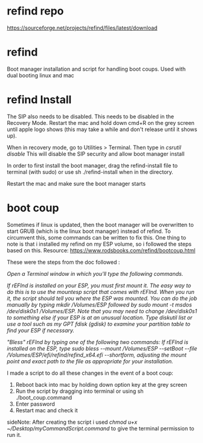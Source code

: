 # refind repo
https://sourceforge.net/projects/refind/files/latest/download

# refind
Boot manager installation and script for handling boot coups. Used with dual booting linux and mac

# refind Install
The SIP also needs to be disabled. This needs to be disabled in the Recovery Mode. Restart the mac and hold down cmd+R on the grey screen until apple logo shows (this may take a while and don't release until it shows up).

When in recovery mode, go to Utilities > Terminal.
Then type in *csrutil disable*
This will disable the SIP security and allow boot manager install

In order to first install the boot manager, drag the refind-install file to terminal (with sudo) or use sh ./refind-install when in the directory. 

Restart the mac and make sure the boot manager starts

# boot coup
Sometimes if linux is updated, then the boot manager will be overwritten to start GRUB (which is the linux boot manager) instead of refind. To circumvent this, some commands can be written to fix this. One thing to note is that i installed my refind on my ESP volume, so i followed the steps based on this. 
Resource: https://www.rodsbooks.com/refind/bootcoup.html

These were the steps from the doc followed :

*Open a Terminal window in which you'll type the following commands.*

*If rEFInd is installed on your ESP, you must first mount it. The easy way to do this is to use the mountesp script that comes with rEFInd. When you run it, the script should tell you where the ESP was mounted. You can do the job manually by typing mkdir /Volumes/ESP followed by sudo mount -t msdos /dev/disk0s1 /Volumes/ESP. Note that you may need to change /dev/disk0s1 to something else if your ESP is at an unusual location. Type diskutil list or use a tool such as my GPT fdisk (gdisk) to examine your partition table to find your ESP if necessary.*

*"Bless" rEFInd by typing one of the following two commands:
If rEFInd is installed on the ESP, type sudo bless --mount /Volumes/ESP --setBoot --file /Volumes/ESP/efi/refind/refind_x64.efi --shortform, adjusting the mount point and exact path to the file as appropriate for your installation.*

I made a script to do all these changes in the event of a boot coup:
1. Reboot back into mac by holding down option key at the grey screen
2. Run the script by dragging into terminal or using sh ./boot_coup.command
3. Enter password
4. Restart mac and check it 


sideNote: After creating the script i used *chmod u+x ~/Desktop/myCommandScript.command* to give the terminal permission to run it.
